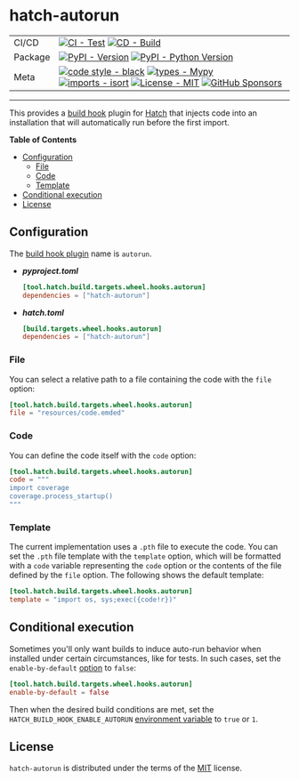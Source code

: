 # hatch-autorun

| | |
| --- | --- |
| CI/CD | [![CI - Test](https://github.com/ofek/hatch-autorun/actions/workflows/test.yml/badge.svg)](https://github.com/ofek/hatch-autorun/actions/workflows/test.yml) [![CD - Build](https://github.com/ofek/hatch-autorun/actions/workflows/build.yml/badge.svg)](https://github.com/ofek/hatch-autorun/actions/workflows/build.yml) |
| Package | [![PyPI - Version](https://img.shields.io/pypi/v/hatch-autorun.svg?logo=pypi&label=PyPI&logoColor=gold)](https://pypi.org/project/hatch-autorun/) [![PyPI - Python Version](https://img.shields.io/pypi/pyversions/hatch-autorun.svg?logo=python&label=Python&logoColor=gold)](https://pypi.org/project/hatch-autorun/) |
| Meta | [![code style - black](https://img.shields.io/badge/code%20style-black-000000.svg)](https://github.com/psf/black) [![types - Mypy](https://img.shields.io/badge/types-Mypy-blue.svg)](https://github.com/ambv/black) [![imports - isort](https://img.shields.io/badge/imports-isort-ef8336.svg)](https://github.com/pycqa/isort) [![License - MIT](https://img.shields.io/badge/license-MIT-9400d3.svg)](https://spdx.org/licenses/) [![GitHub Sponsors](https://img.shields.io/github/sponsors/ofek?logo=GitHub%20Sponsors&style=social)](https://github.com/sponsors/ofek) |

-----

This provides a [build hook](https://hatch.pypa.io/latest/config/build/#build-hooks) plugin for [Hatch](https://github.com/pypa/hatch) that injects code into an installation that will automatically run before the first import.

**Table of Contents**

- [Configuration](#configuration)
  - [File](#file)
  - [Code](#code)
  - [Template](#template)
- [Conditional execution](#conditional-execution)
- [License](#license)

## Configuration

The [build hook plugin](https://hatch.pypa.io/latest/plugins/build-hook/) name is `autorun`.

- ***pyproject.toml***

    ```toml
    [tool.hatch.build.targets.wheel.hooks.autorun]
    dependencies = ["hatch-autorun"]
    ```

- ***hatch.toml***

    ```toml
    [build.targets.wheel.hooks.autorun]
    dependencies = ["hatch-autorun"]
    ```

### File

You can select a relative path to a file containing the code with the `file` option:

```toml
[tool.hatch.build.targets.wheel.hooks.autorun]
file = "resources/code.emded"
```

### Code

You can define the code itself with the `code` option:

```toml
[tool.hatch.build.targets.wheel.hooks.autorun]
code = """
import coverage
coverage.process_startup()
"""
```

### Template

The current implementation uses a `.pth` file to execute the code. You can set the `.pth` file template with the `template` option, which will be formatted with a `code` variable representing the `code` option or the contents of the file defined by the `file` option. The following shows the default template:

```toml
[tool.hatch.build.targets.wheel.hooks.autorun]
template = "import os, sys;exec({code!r})"
```

## Conditional execution

Sometimes you'll only want builds to induce auto-run behavior when installed under certain circumstances, like for tests. In such cases, set the `enable-by-default` [option](https://hatch.pypa.io/latest/config/build/#conditional-execution) to `false`:

```toml
[tool.hatch.build.targets.wheel.hooks.autorun]
enable-by-default = false
```

Then when the desired build conditions are met, set the `HATCH_BUILD_HOOK_ENABLE_AUTORUN` [environment variable](https://hatch.pypa.io/latest/config/build/#environment-variables) to `true` or `1`.

## License

`hatch-autorun` is distributed under the terms of the [MIT](https://spdx.org/licenses/MIT.html) license.
